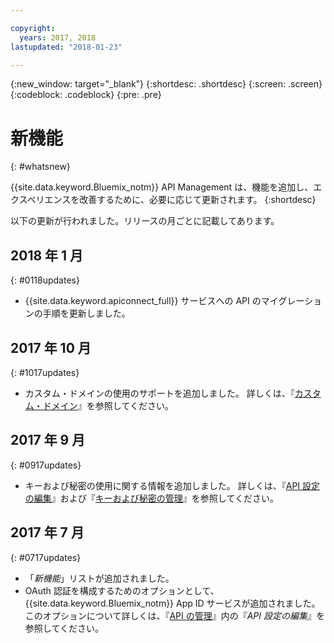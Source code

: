 ```yaml
---

copyright:
  years: 2017, 2018
lastupdated: "2018-01-23"

---
```



{:new_window: target="_blank"}
{:shortdesc: .shortdesc}
{:screen: .screen}
{:codeblock: .codeblock}
{:pre: .pre}

# 新機能
{: #whatsnew}

{{site.data.keyword.Bluemix_notm}} API Management は、機能を追加し、エクスペリエンスを改善するために、必要に応じて更新されます。
{:shortdesc}

以下の更新が行われました。リリースの月ごとに記載してあります。

## 2018 年 1 月
{: #0118updates}

* {{site.data.keyword.apiconnect_full}} サービスへの API のマイグレーションの手順を更新しました。

## 2017 年 10 月
{: #1017updates}

* カスタム・ドメインの使用のサポートを追加しました。 詳しくは、『[カスタム・ドメイン](manage_apis.html#custom_domains)』を参照してください。

## 2017 年 9 月
{: #0917updates}

* キーおよび秘密の使用に関する情報を追加しました。 詳しくは、『[API 設定の編集](manage_apis.html#settings_apis)』および『[キーおよび秘密の管理](keys_secrets.html)』を参照してください。 

## 2017 年 7 月
{: #0717updates}

* 「*新機能*」リストが追加されました。
* OAuth 認証を構成するためのオプションとして、{{site.data.keyword.Bluemix_notm}} App ID サービスが追加されました。 このオプションについて詳しくは、『[API の管理](manage_apis.html)』内の『*API 設定の編集*』を参照してください。
